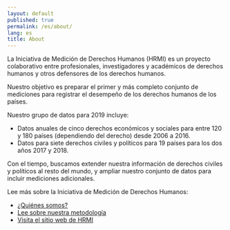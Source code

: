 ```yaml
---
layout: default
published: true
permalink: /es/about/
lang: es
title: About
---
```


La Iniciativa de Medición de Derechos Humanos (HRMI) es un proyecto colaborativo entre profesionales, investigadores y académicos de derechos humanos y otros defensores de los derechos humanos.

Nuestro objetivo es preparar el primer y más completo conjunto de mediciones para registrar el desempeño de los derechos humanos de los países.

Nuestro grupo de datos para 2019 incluye:
* Datos anuales de cinco derechos económicos y sociales para entre 120 y 180 países (dependiendo del derecho) desde 2006 a 2016.
* Datos para siete derechos civiles y políticos para 19 países para los dos años 2017 y 2018.

Con el tiempo, buscamos extender nuestra información de derechos civiles y políticos al resto del mundo, y ampliar nuestro conjunto de datos para incluir mediciones adicionales.

Lee más sobre la Iniciativa de Medición de Derechos Humanos:

* [¿Quiénes somos?](https://humanrightsmeasurement.org/es/sobre-hrmi/las-personas/)
* [Lee sobre nuestra metodología](https://humanrightsmeasurement.org/es/metodologia/overview/)
* [Visita el sitio web de HRMI](https://humanrightsmeasurement.org/es/)
